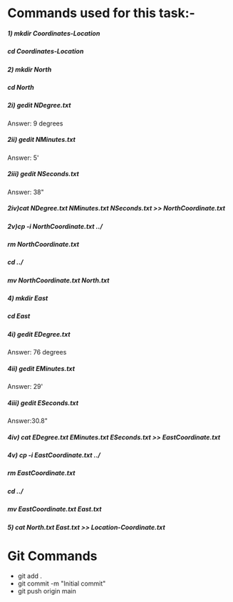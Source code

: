 # Commands used for this task:-

##### 1) mkdir Coordinates-Location
##### cd Coordinates-Location
##### 2) mkdir North
##### cd North
##### 2i) gedit NDegree.txt
Answer: 9 degrees
##### 2ii) gedit NMinutes.txt
Answer: 5'
##### 2iii) gedit NSeconds.txt
Answer: 38"
##### 2iv)cat NDegree.txt NMinutes.txt NSeconds.txt >> NorthCoordinate.txt
##### 2v)cp -i NorthCoordinate.txt ../
##### rm NorthCoordinate.txt
##### cd ../
##### mv NorthCoordinate.txt North.txt

##### 4) mkdir East
##### cd East
##### 4i) gedit EDegree.txt
Answer: 76 degrees
##### 4ii) gedit EMinutes.txt
Answer: 29'
##### 4iii) gedit ESeconds.txt
Answer:30.8"
##### 4iv) cat EDegree.txt EMinutes.txt ESeconds.txt >> EastCoordinate.txt
##### 4v) cp -i EastCoordinate.txt ../
##### rm EastCoordinate.txt
##### cd ../
##### mv EastCoordinate.txt East.txt

##### 5) cat North.txt East.txt >> Location-Coordinate.txt

# Git Commands

- git add .
- git commit -m "Initial commit"
- git push origin main
